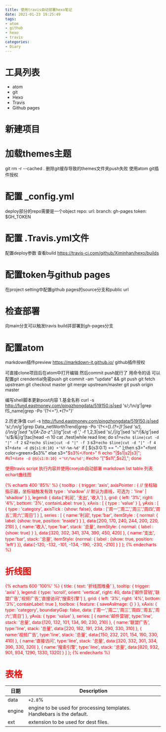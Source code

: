 ```yaml
---
title: 使用travis自动部署hexo笔记
date: 2021-01-23 19:25:49
tags:
- atom
- github
- hexo
- travis
categories:
- Diary
---
```


# 工具列表

* atom
* git
* Hexo
* Travis
* Github pages

# 新建项目
# 加载themes主题

git rm -r --cached .  删除git缓存导致的themes文件夹push失败
使用atom git插件授权

# 配置 \_config.yml

deploy部分的repo需要是一个object
repo:
    url:
    branch: gh-pages
    token: $GH_TOKEN

# 配置 \.Travis.yml文件

配置deploy参数
查看build
https://travis-ci.com/github/Ximinhan/hexo/builds


# 配置token与github pages

在project setting中配置github pages的source分支和public url

# 检查部署
向main分支可以触发travis build并部署到gh-pages分支

# 配置atom
markdown插件preview
https://markdown-it.github.io/
github插件授权

可直接clone项目后在atom中打开编辑
然后commit push就行了
用命令的话
可以配置git crendential免密push
git commit -am “update” && git push
git fetch upstream
git checkout master
git merge upstream/master
git push origin master

编写shell脚本更新post内容
1.基金名称
curl -s http://fund.eastmoney.com/pingzhongdata/519150.js|sed 's/;/\n/g'|grep fS_name|grep -Po '(?<=").*(?=")'


2.历史净值
curl -s http://fund.eastmoney.com/pingzhongdata/519150.js|sed 's/;/\n/g'|grep Data_netWorthTrend|grep -Po '(?<=\[).*(?=\])'|sed 's/}\,{/\n/g'|sed "s/[A-Za-z\"\:]*//g"|cut -d ',' -f 1,2,3|sed 's/,/|/g'|sed 's/^/|&/g'|sed 's/$/&|/g'|tac|head -n 10
cat ./test|while read line;
do
    s1=`echo $line|cut -d "|" -f 2`
    s2=`echo $line|cut -d "|" -f 3`
    s3=`echo $line|cut -d "|" -f 4`
    s1=`date -d @${s1:0:10} +'%Y-%m-%d'`
    if [ ${s3:0:1} == "-" ];then
        s3="<font color=green>$s3%</font>"
    else
        s3="<font color=red>$s3%</font>"
    fi
    echo "|$s1|$s2|$s3|";
    #s1=`date -d @${s1:0:10} +'%Y/%m/%d'`;
    #echo "[\"$s1\",$s2],";
done

使用travis script 执行内容并使用cronjob自动部署
markdown list table 列表 echart曲线图

{% echarts 400 '85%' %}
{
    tooltip : {
        trigger: 'axis',
        axisPointer : {            // 坐标轴指示器，坐标轴触发有效
            type : 'shadow'        // 默认为直线，可选为：'line' | 'shadow'
        }
    },
    legend: {
        data:['利润', '支出', '收入']
    },
    grid: {
        left: '3%',
        right: '4%',
        bottom: '3%',
        containLabel: true
    },
    xAxis : [
        {
            type : 'value'
        }
    ],
    yAxis : [
        {
            type : 'category',
            axisTick : {show: false},
            data : ['周一','周二','周三','周四','周五','周六','周日']
        }
    ],
    series : [
        {
            name:'利润',
            type:'bar',
            itemStyle : {
                normal: {
                    label: {show: true, position: 'inside'}
                }
            },
            data:[200, 170, 240, 244, 200, 220, 210]
        },
        {
            name:'收入',
            type:'bar',
            stack: '总量',
            itemStyle: {
                normal: {
                    label : {show: true}
                }
            },
            data:[320, 302, 341, 374, 390, 450, 420]
        },
        {
            name:'支出',
            type:'bar',
            stack: '总量',
            itemStyle: {normal: {
                label : {show: true, position: 'left'}
            }},
            data:[-120, -132, -101, -134, -190, -230, -210]
        }
    ]
};
{% endecharts %}

# 折线图

{% echarts 600 '100%' %}
{
    title: {
        text: '折线图堆叠'
    },
    tooltip: {
        trigger: 'axis'
    },
    legend: {
        type: 'scroll',
        orient: 'vertical',
        right: 40,
        data:['邮件营销','联盟广告','视频广告','直接访问','搜索引擎']
    },
    grid: {
        left: '3%',
        right: '4%',
        bottom: '3%',
        containLabel: true
    },
    toolbox: {
        feature: {
            saveAsImage: {}
        }
    },
    xAxis: {
        type: 'category',
        boundaryGap: false,
        data: ['周一','周二','周三','周四','周五','周六','周日']
    },
    yAxis: {
        type: 'value'
    },
    series: [
        {
            name:'邮件营销',
            type:'line',
            stack: '总量',
            data:[120, 132, 101, 134, 90, 230, 210]
        },
        {
            name:'联盟广告',
            type:'line',
            stack: '总量',
            data:[220, 182, 191, 234, 290, 330, 310]
        },
        {
            name:'视频广告',
            type:'line',
            stack: '总量',
            data:[150, 232, 201, 154, 190, 330, 410]
        },
        {
            name:'直接访问',
            type:'line',
            stack: '总量',
            data:[320, 332, 301, 334, 390, 330, 320]
        },
        {
            name:'搜索引擎',
            type:'line',
            stack: '总量',
            data:[820, 932, 901, 934, 1290, 1330, 1320]
        }
    ]
};
{% endecharts %}

# 表格

| 日期 | Description |
| ------ | ----------- |
| data   | `+2.8`% |
| engine | engine to be used for processing templates. Handlebars is the default. |
| ext    | extension to be used for dest files. |
